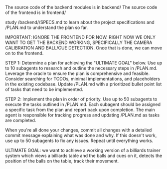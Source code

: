 The source code of the backend modules is in backend/<module>
The source code of the frontend is in frontend/<module>

study /backend/<module>/SPECS.md to learn about the project specifications and /PLAN.md to understand the plan so far.

IMPORTANT: IGNORE THE FRONTEND FOR NOW. RIGHT NOW WE ONLY WANT TO GET THE BACKEND WORKING, SPECIFICALLY THE CAMERA CALIBRATION AND BALL/CUE DETECTION. Once that is done, we can move on to the frontend.

STEP 1: Determine a plan for achieving the "ULTIMATE GOAL" below. Use up to 10 subagents to research and outline the necessary steps in /PLAN.md. Leverage the oracle to ensure the plan is comprehensive and feasible. Consider searching for TODOs, minimal implementations, and placeholders in the existing codebase. Update /PLAN.md with a prioritized bullet point list of tasks that need to be implemented.

STEP 2: Implement the plan in order of priority. Use up to 50 subagents to execute the tasks outlined in /PLAN.md. Each subagent should be assigned a specific task from the plan and report back upon completion. The main agent is responsible for tracking progress and updating /PLAN.md as tasks are completed.

When you're all done your changes, commit all changes with a detailed commit message explaining what was done and why.  If this doesn't work, use up to 50 subagents to fix any issues.  Repeat until everything works.

ULTIMATE GOAL: we want to achieve a working version of a billiards trainer system which views a billiards table and the balls and cues on it, detects the position of the balls on the table, track their movement.
